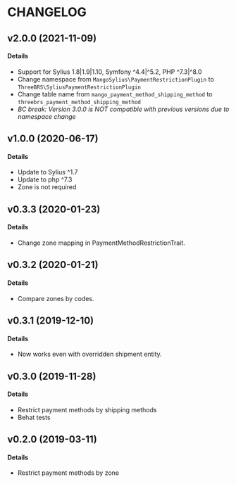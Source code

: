 # CHANGELOG

## v2.0.0 (2021-11-09)

#### Details

- Support for Sylius 1.8|1.9|1.10, Symfony ^4.4|^5.2, PHP ^7.3|^8.0
- Change namespace from `MangoSylius\PaymentRestrictionPlugin` to `ThreeBRS\SyliusPaymentRestrictionPlugin`
- Change table name from `mango_payment_method_shipping_method` to `threebrs_payment_method_shipping_method`
- *BC break: Version 3.0.0 is NOT compatible with previous versions due to namespace change*

## v1.0.0 (2020-06-17)

#### Details

- Update to Sylius ^1.7
- Update to php ^7.3
- Zone is not required

## v0.3.3 (2020-01-23)

#### Details

- Change zone mapping in PaymentMethodRestrictionTrait. 

## v0.3.2 (2020-01-21)

#### Details

- Compare zones by codes. 

## v0.3.1 (2019-12-10)

#### Details

- Now works even with overridden shipment entity.

## v0.3.0 (2019-11-28)

#### Details

- Restrict payment methods by shipping methods
- Behat tests

## v0.2.0 (2019-03-11)

#### Details

- Restrict payment methods by zone
